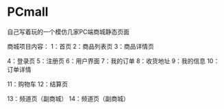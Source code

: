 # PCmall
自己写着玩的一个模仿几家PC端商城静态页面

商城项目内容：
1：首页
2：商品列表页
3：商品详情页


4：登录页
5：注册页
6：用户界面
7：我的订单
8：收货地址
9：我的信息
10：订单详情


11：购物车
12：结算页

13：频道页（副商城）
14：频道页（副商城）
